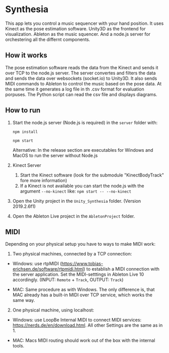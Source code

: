 # Synthesia

This app lets you control a music sequencer with your hand position.
It uses Kinect as the pose estimation software.
Unity3D as the frontend for visualization.
Ableton as the music squencer.
And a node.js server for orchestering all the differnt components.

## How it works

The pose estimation software reads the data from the Kinect and sends it over TCP to the node.js server.
The server convertes and filters the data and sends the data over websockets (socket.io) to Unity3D.
It also sends MIDI commands to Ableton to control the music based on the pose data.
At the same time it generates a log file in th .csv format for evaluation porpuses.
The Python script can read the csv file and displays diagrams.

## How to run
1. Start the node.js server (Node.js is required) in the `server` folder with:

    `npm install`

    `npm start`

    Alternative: In the release section are executables for Windows and MacOS to run the server without Node.js

2. Kinect Server
    1. Start the Kinect software (look for the submodule "KinectBodyTrack" fore more information)
    2. If a Kinect is not available you can start the node.js with the argument `--no-kinect` like: `npm start -- --no-kinect`

3. Open the Unity project in the `Unity_Synthesia` folder. (Version 2019.2.6f1)

4. Open the Ableton Live project in the `AbletonProject` folder.

## MIDI

Depending on your physical setup you have to ways to make MIDI work:

1. Two physical machines, connected by a TCP connection:

- Windows: use rtpMIDI (https://www.tobias-erichsen.de/software/rtpmidi.html) to establish a MIDI connection with the server               application. Set the MIDI-setttings in Ableton Live 10 accordingly. (INPUT: `Remote` + `Track`, OUTPUT: `Track`)

- MAC: Same procedure as with Windows. The only difference is, that MAC already has a built-in MIDI over TCP service, which works the     same way.

2. One physical machine, using localhost:

- Windows: use LoopBe Internal MIDI to connect MIDI services: https://nerds.de/en/download.html. All other Settings are the same as in     1.

- MAC: Macs MIDI routing should work out of the box with the internal tools.
